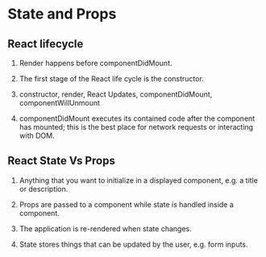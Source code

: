 # State and Props

## React lifecycle

1. Render happens before componentDidMount.

2. The first stage of the React life cycle is the constructor.

3. constructor, render, React Updates, componentDidMount, componentWillUnmount

4. componentDidMount executes its contained code after the component has mounted; this is the best place for network requests or interacting with DOM.

## React State Vs Props

1. Anything that you want to initialize in a displayed component, e.g. a title or description.

2. Props are passed to a component while state is handled inside a component.

3. The application is re-rendered when state changes.

4. State stores things that can be updated by the user, e.g. form inputs.
